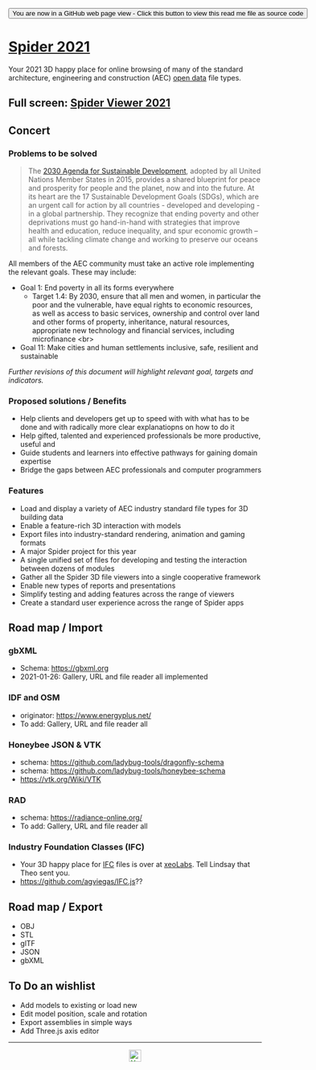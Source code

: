 <span style=display:none; >[You are now in a GitHub source code view - click this link to view Read Me file as a web page]( https://ladybug-tools.github.io/spider-2021/ "View file as a web page." ) </span>

<div><input type=button onclick=window.top.location.href="https://github.com/ladybug-tools/spider-2021"
value="You are now in a GitHub web page view - Click this button to view this read me file as source code" ></div>

# [Spider 2021]( ./index.html )

Your 2021 3D happy place for online browsing of many of the standard architecture, engineering and construction (AEC) [open data]( https://en.wikipedia.org/wiki/Open_data ) file types.

## Full screen: [Spider Viewer 2021 ]( https://ladybug.tools/spider-2021/spider-viewer/)

<!--@@@
<iframe src=https://ladybug.tools/spider-2021/spider-viewer/ class="iframe-resize" ></iframe>
_Spider Viewer 2021_
@@@-->

## Concert

### Problems to be solved

>The [2030 Agenda for Sustainable Development]( https://sustainabledevelopment.un.org/post2015/transformingourworld ), adopted by all United Nations Member States in 2015, provides a shared blueprint for peace and prosperity for people and the planet, now and into the future. At its heart are the 17 Sustainable Development Goals (SDGs), which are an urgent call for action by all countries - developed and developing - in a global partnership. They recognize that ending poverty and other deprivations must go hand-in-hand with strategies that improve health and education, reduce inequality, and spur economic growth – all while tackling climate change and working to preserve our oceans and forests.

All members of the AEC community must take an active role implementing the relevant goals. These may include:

* Goal 1: End poverty in all its forms everywhere
	* Target 1.4: By 2030, ensure that all men and women, in particular the poor and the vulnerable, have equal rights to economic resources, as well as access to basic services, ownership and control over land and other forms of property, inheritance, natural resources, appropriate new technology and financial services, including microfinance &lt;br&gt;
* Goal 11: Make cities and human settlements inclusive, safe, resilient and sustainable

_Further revisions of this document will highlight relevant goal, targets and indicators._

### Proposed solutions / Benefits

* Help clients and developers get up to speed with with what has to be done and with radically more clear explanatiopns on how to do it
* Help gifted, talented and experienced professionals be more productive, useful and
* Guide students and learners into effective pathways for gaining domain expertise
* Bridge the gaps between AEC professionals and computer programmers

### Features

* Load and display a variety of AEC industry standard file types for 3D building data
* Enable a feature-rich 3D interaction with models
* Export files into industry-standard rendering, animation and gaming formats
* A major Spider project for this year
* A single unified set of files for developing and testing the interaction between dozens of modules
* Gather all the Spider 3D file viewers into a single cooperative framework
* Enable new types of reports and presentations
* Simplify testing and adding features across the range of viewers
* Create a standard user experience across the range of Spider apps

## Road map / Import

### gbXML

* Schema: https://gbxml.org
* 2021-01-26: Gallery, URL and file reader all implemented

### IDF and OSM

* originator: https://www.energyplus.net/
* To add: Gallery, URL and file reader all


### Honeybee JSON & VTK

* schema: https://github.com/ladybug-tools/dragonfly-schema
* schema: https://github.com/ladybug-tools/honeybee-schema
* https://vtk.org/Wiki/VTK

### RAD

* schema: https://radiance-online.org/
* To add: Gallery, URL and file reader all


### Industry Foundation Classes (IFC)

* Your 3D happy place for [IFC]( https://en.wikipedia.org/wiki/Industry_Foundation_Classes ) files is over at [xeoLabs]( https://xeolabs.com/ ). Tell Lindsay that Theo sent you.
* https://github.com/agviegas/IFC.js??


## Road map / Export

* OBJ
* STL
* glTF
* JSON
* gbXML


## To Do an wishlist

* Add models to existing or load new
* Edit model position, scale and rotation
* Export assemblies in simple ways
* Add Three.js axis editor




***

<center><img style=color:green; title="Your AEC 3D viewer happy place!" height="24" width="24" src="https://ladybug.tools/artwork/icons_bugs/ico/spider.ico">
</center>
